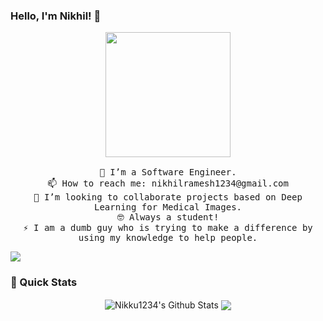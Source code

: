 
### Hello, I'm Nikhil! 👋

<!--
**nikku1234/nikku1234** is a ✨ _special_ ✨ repository because its `README.md` (this file) appears on your GitHub profile.
Here are some ideas to get you started:
[<img src="https://github.com/nikku1234/nikku1234/blob/master/profile_hero.gif" height="200px">](#)
*JS/CSS sandbox for above animation: https://codepen.io/xdega/pen/VwexgPm*

### Some facts about me:
-->
<!--
- 🌱 I’m currently learning ...
- 🤔 I’m looking for help with ...
- 💬 Ask me about ...
- 😄 Pronouns: ...
-  Fun fact: ...
-->

<p align="center">
  <img src="https://github.com/nikku1234/nikku1234/blob/master/profile_hero.gif" height="200px">
  <br>
  <samp>
    <br>
🔭 I’m a Software Engineer.<br>
    📫 How to reach me: nikhilramesh1234@gmail.com <br>
    💬 I’m looking to collaborate projects based on Deep Learning for Medical Images.<br>
    🤓 Always a student!<br>
    ⚡ I am a dumb guy who is trying to make a difference by using my knowledge to help people.<br>
  </samp>
</p>

![](https://hit.yhype.me/github/profile?user_id=20269727)

### 🚀 Quick Stats
<p align="center">
<img align="center" src="https://github-readme-stats.vercel.app/api?username=nikku1234&show_icons=true&line_height=21" alt="Nikku1234's Github Stats" />
<img align="center" src="https://github-readme-stats.vercel.app/api/top-langs/?username=nikku1234&theme=default&line_height=27&layout=compact" />  

</p>
